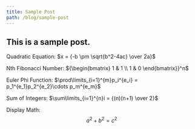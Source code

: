 ```yaml
---
title: Sample Post
path: /blog/sample-post
---
```


## This is a sample post.
Quadratic Equation: $x = {-b \pm \sqrt{b^2-4ac} \over 2a}$

Nth Fibonacci Number: ${\begin{bmatrix} 1 & 1 \\ 1 & 0 \end{bmatrix}}^n$

Euler Phi Function: $\prod\limits_{i=1}^{m}p_i^{e_i} = p_1^{e_1}p_2^{e_2}\cdots p_m^{e_m}$

Sum of Integers: $\sum\limits_{i=1}^{n}i = {(n)(n+1) \over 2}$

Display Math:
$$
a ^ 2 + b ^ 2 = c ^ 2
$$
